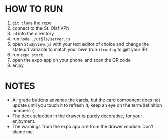 # HOW TO RUN
1. `git clone` the repo
1. connect to the St. Olaf VPN
1. `cd` into the directory
1. run `node ./utils/server.js`
1. open `StudyView.js` with your text editor of choice and change the state.url variable to match your own (run `ifconfig` to get your IP)
1. run `expo start`
1. open the expo app on your phone and scan the QR code
1. enjoy

# NOTES
- All grade buttons advance the cards, but the card component does not update until you touch it to refresh it, keep an eye on the term/definition numbers :)
- The deck selection in the drawer is purely decorative, for your enjoyment.
- The warnings from the expo app are from the drawer module. Don't blame me.